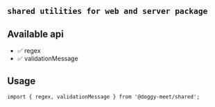 ## `shared utilities for web and server package`

## Available api
- ✅ regex
- ✅ validationMessage

## Usage

```
import { regex, validationMessage } from '@doggy-meet/shared';

```
